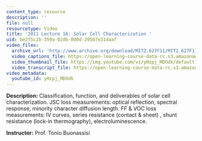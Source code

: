 ```yaml
---
content_type: resource
description: ''
file: null
resourcetype: Video
title: '2011 Lecture 16: Solar Cell Characterization '
uid: be2f5c2b-359a-02db-0d0d-29507e314aaf
video_files:
  archive_url: 'http://www.archive.org/download/MIT2.627F11/MIT2_627F11_lec16_300k.mp4 '
  video_captions_file: https://open-learning-course-data-rc.s3.amazonaws.com/2-627-fundamentals-of-photovoltaics-fall-2013/a286fbb431885356aa4a118abdf8ec04_yHzpj_MDOdk.vtt
  video_thumbnail_file: https://img.youtube.com/vi/yHzpj_MDOdk/default.jpg
  video_transcript_file: https://open-learning-course-data-rc.s3.amazonaws.com/2-627-fundamentals-of-photovoltaics-fall-2013/6e745316d45d8ddf2823b3bc72425721_yHzpj_MDOdk.pdf
video_metadata:
  youtube_id: yHzpj_MDOdk
---
```


**Description:** Classification, function, and deliverables of solar cell characterization. JSC loss measurements: optical reflection, spectral response, minority character diffusion length. FF & VOC loss measurements: IV curves, series resistance (contact & sheet) , shunt resistance (lock-in thermography), electroluminescence.

**Instructor:** Prof. Tonio Buonassisi